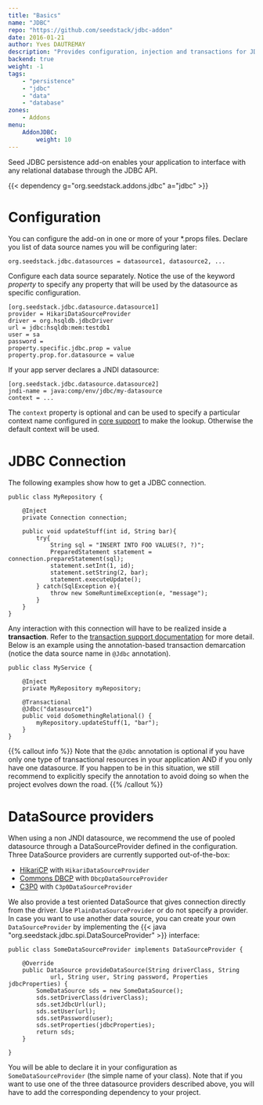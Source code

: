 ```yaml
---
title: "Basics"
name: "JDBC"
repo: "https://github.com/seedstack/jdbc-addon"
date: 2016-01-21
author: Yves DAUTREMAY
description: "Provides configuration, injection and transactions for JDBC datasources."
backend: true
weight: -1
tags:
    - "persistence"
    - "jdbc"
    - "data"
    - "database"
zones:
    - Addons
menu:
    AddonJDBC:
        weight: 10
---
```


Seed JDBC persistence add-on enables your application to interface with any relational database through the JDBC API. 

{{< dependency g="org.seedstack.addons.jdbc" a="jdbc" >}}

# Configuration

You can configure the add-on in one or more of your \*.props files. Declare you list of data source names you will be 
configuring later:

    org.seedstack.jdbc.datasources = datasource1, datasource2, ...
    
Configure each data source separately. Notice the use of the keyword *property* to specify any property that will be 
used by the datasource as specific configuration.

    [org.seedstack.jdbc.datasource.datasource1]
    provider = HikariDataSourceProvider
    driver = org.hsqldb.jdbcDriver
    url = jdbc:hsqldb:mem:testdb1
    user = sa
    password =
    property.specific.jdbc.prop = value
    property.prop.for.datasource = value

If your app server declares a JNDI datasource:

    [org.seedstack.jdbc.datasource.datasource2]
    jndi-name = java:comp/env/jdbc/my-datasource
    context = ...
    
The `context` property is optional and can be used to specify a particular context name configured in 
[core support](/docs/seed/manual/core/jndi) to make the lookup. Otherwise the default context will be used.
    
# JDBC Connection

The following examples show how to get a JDBC connection. 
    
    public class MyRepository {

        @Inject
        private Connection connection;

        public void updateStuff(int id, String bar){
            try{
                String sql = "INSERT INTO FOO VALUES(?, ?)";
                PreparedStatement statement = connection.prepareStatement(sql);
                statement.setInt(1, id);
                statement.setString(2, bar);
                statement.executeUpdate();
            } catch(SqlException e){
                throw new SomeRuntimeException(e, "message");
            }
        }
    }
    
Any interaction with this connection will have to be realized inside a **transaction**. Refer to the [transaction support
documentation](/docs/seed/manual/transactions) for more detail. Below is an example using the annotation-based transaction 
demarcation (notice the data source name in `@Jdbc` annotation).

    public class MyService {

        @Inject
        private MyRepository myRepository;

        @Transactional
        @Jdbc("datasource1")
        public void doSomethingRelational() {
            myRepository.updateStuff(1, "bar");
        }
    }

{{% callout info %}}
Note that the `@Jdbc` annotation is optional if you have only one type of transactional resources in your application AND if you
only have one datasource. If you happen to be in this situation, we still recommend to explicitly specify the annotation 
to avoid doing so when the project evolves down the road.
{{% /callout %}}

# DataSource providers

When using a non JNDI datasource, we recommend the use of pooled datasource through a DataSourceProvider defined in the 
configuration. Three DataSource providers are currently supported out-of-the-box:


* [HikariCP](http://brettwooldridge.github.io/HikariCP/) with `HikariDataSourceProvider`
* [Commons DBCP](http://commons.apache.org/proper/commons-dbcp/) with `DbcpDataSourceProvider`
* [C3P0](http://www.mchange.com/projects/c3p0/) with `C3p0DataSourceProvider`

We also provide a test oriented DataSource that gives connection directly from the driver. Use `PlainDataSourceProvider`
or do not specify a provider. In case you want to use another data source, you can create your own `DataSourceProvider` 
by implementing the {{< java "org.seedstack.jdbc.spi.DataSourceProvider" >}} interface:

    public class SomeDataSourceProvider implements DataSourceProvider {
    
        @Override
        public DataSource provideDataSource(String driverClass, String
                url, String user, String password, Properties jdbcProperties) {
            SomeDataSource sds = new SomeDataSource();
            sds.setDriverClass(driverClass);
            sds.setJdbcUrl(url);
            sds.setUser(url);
            sds.setPassword(user);
            sds.setProperties(jdbcProperties);
            return sds;
        }
    
    }
    
You will be able to declare it in your configuration as `SomeDataSourceProvider` (the simple name of your class). Note 
that if you want to use one of the three datasource providers described above, you will have to add the corresponding 
dependency to your project.
